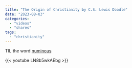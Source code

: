 ```yaml
---
title: "The Origin of Christianity by C.S. Lewis Doodle"
date: "2023-08-03"
categories:
  - "videos"
  - "shares"
tags:
  - "christianity"
---
```


TIL the word [numinous](https://www.merriam-webster.com/dictionary/numinous)

{{< youtube LN8b5wkAEbg >}}